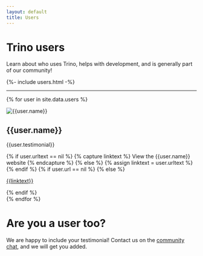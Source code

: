 ```yaml
---
layout: default
title: Users
---
```


<div class="homepage-gradient">
  <div class="jumbotron card card-image homepage-gradient homepage-bg">
    <div class="text-white row justify-content-end">
        <div class="col-md-7">
        <h1 class="card-title h1-responsive pt-3 mb-5 font-bold">
            <strong>
                Trino users
            </strong>
        </h1>
        <p class="mr-5 mb-5 lead">Learn about who uses Trino, helps with
        development, and is generally part of our community!</p>
        </div>
    </div>
  </div>
</div>

<div class="container">
<div style="display:flex;">
  {%- include users.html -%}
</div>
<hr class="spacer-30"/>
</div>

<div class="container">

{% for user in site.data.users %}
<div class="row spacer-30">
<a name={{user.anchor}}></a>
  <div class="card">
    <div class="card-body">
      <div class="row">
        <div class="col-md-3 col-s-12 center-image">
          <img src="{{user.logo}}" alt="{{user.name}}" class="img-fluid img-padding">
        </div>
        <div class="col-md-9 col-s-12">
          <h2>{{user.name}}</h2>
          <p>{{user.testimonial}}</p>
          {% if user.urltext == nil %}
            {% capture linktext %}
            View the {{user.name}} website
            {% endcapture %}
          {% else %}
            {% assign linktext = user.urltext %}
          {% endif %}
          {% if user.url == nil %}
          {% else %}
          <p><a href="{{user.url}}" target="_blank">{{linktext}}</a></p>
          {% endif %}
        </div>
      </div>
    </div>
  </div>
</div>
{% endfor %}

<div class="row spacer-30">
  <div class="row">
    <div class="col-md-12 col-s-12">
    <h1>Are you a user too?</h1>
    <p>We are happy to include your testimonial! Contact us on the
      <a href="./slack.html">community chat</a>, and we will get you added.</p>
    </div>
  </div>
</div>

</div>
